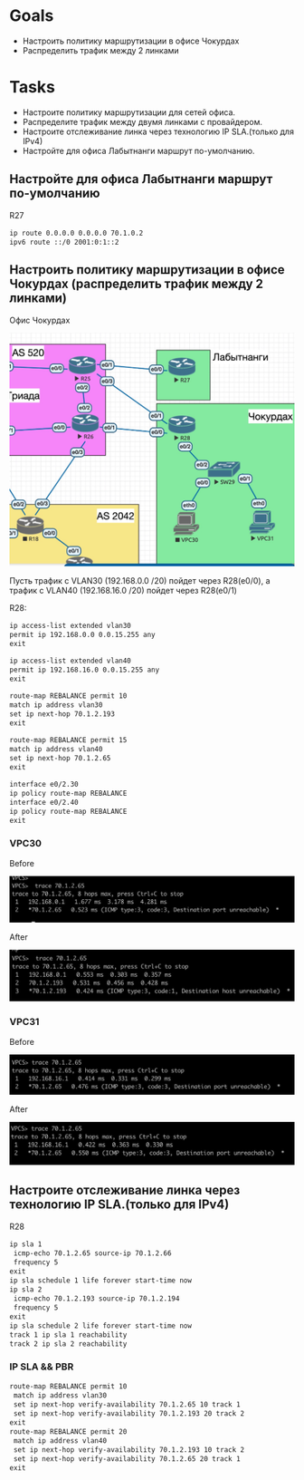 # Goals
- Настроить политику маршрутизации в офисе Чокурдах
- Распределить трафик между 2 линками

# Tasks
- Настроите политику маршрутизации для сетей офиса.
- Распределите трафик между двумя линками с провайдером.
- Настроите отслеживание линка через технологию IP SLA.(только для IPv4)
- Настройте для офиса Лабытнанги маршрут по-умолчанию.

## Настройте для офиса Лабытнанги маршрут по-умолчанию

R27

```console
ip route 0.0.0.0 0.0.0.0 70.1.0.2
ipv6 route ::/0 2001:0:1::2
```


## Настроить политику маршрутизации в офисе Чокурдах (распределить трафик между 2 линками)

Офис Чокурдах

![topology](https://github.com/viktorkomarov/net/blob/main/pbr/img/pbr_base.jpeg)

Пусть трафик с VLAN30 (192.168.0.0 /20) пойдет через R28(e0/0), а трафик с VLAN40 (192.168.16.0 /20) пойдет через R28(e0/1)

R28:
```console 
ip access-list extended vlan30
permit ip 192.168.0.0 0.0.15.255 any
exit
```

```console 
ip access-list extended vlan40
permit ip 192.168.16.0 0.0.15.255 any
exit
```

```console
route-map REBALANCE permit 10
match ip address vlan30
set ip next-hop 70.1.2.193
exit
```

```console
route-map REBALANCE permit 15
match ip address vlan40
set ip next-hop 70.1.2.65
exit
```

```console
interface e0/2.30
ip policy route-map REBALANCE
interface e0/2.40
ip policy route-map REBALANCE
exit
```


### VPC30

Before

![vpc30_before](https://github.com/viktorkomarov/net/blob/main/pbr/img/vpcs30_before.jpeg)

After

![vpc30](https://github.com/viktorkomarov/net/blob/main/pbr/img/vpcs30.jpeg)

### VPC31

Before

![vpc31_before](https://github.com/viktorkomarov/net/blob/main/pbr/img/vpcs31_before.jpeg)

After

![vpc31](https://github.com/viktorkomarov/net/blob/main/pbr/img/vpcs31.jpeg)

## Настроите отслеживание линка через технологию IP SLA.(только для IPv4)

R28

```console
ip sla 1
 icmp-echo 70.1.2.65 source-ip 70.1.2.66
 frequency 5
exit
ip sla schedule 1 life forever start-time now
ip sla 2
 icmp-echo 70.1.2.193 source-ip 70.1.2.194
 frequency 5
exit
ip sla schedule 2 life forever start-time now
track 1 ip sla 1 reachability
track 2 ip sla 2 reachability
```

### IP SLA && PBR

```console
route-map REBALANCE permit 10
 match ip address vlan30
 set ip next-hop verify-availability 70.1.2.65 10 track 1
 set ip next-hop verify-availability 70.1.2.193 20 track 2
exit
route-map REBALANCE permit 20
 match ip address vlan40
 set ip next-hop verify-availability 70.1.2.193 10 track 2
 set ip next-hop verify-availability 70.1.2.65 20 track 1
exit
```